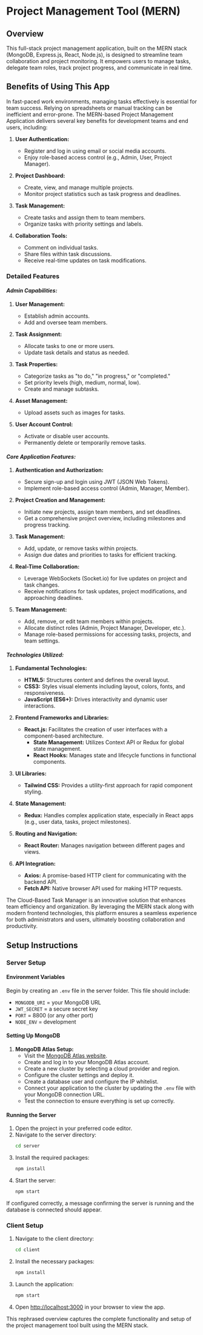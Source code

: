# Project Management Tool (MERN)

## Overview

This full-stack project management application, built on the MERN stack (MongoDB, Express.js, React, Node.js), is designed to streamline team collaboration and project monitoring. It empowers users to manage tasks, delegate team roles, track project progress, and communicate in real time.

## Benefits of Using This App

In fast-paced work environments, managing tasks effectively is essential for team success. Relying on spreadsheets or manual tracking can be inefficient and error-prone. The MERN-based Project Management Application delivers several key benefits for development teams and end users, including:

1. **User Authentication:**
   - Register and log in using email or social media accounts.
   - Enjoy role-based access control (e.g., Admin, User, Project Manager).

2. **Project Dashboard:**
   - Create, view, and manage multiple projects.
   - Monitor project statistics such as task progress and deadlines.

3. **Task Management:**
   - Create tasks and assign them to team members.
   - Organize tasks with priority settings and labels.

4. **Collaboration Tools:**
   - Comment on individual tasks.
   - Share files within task discussions.
   - Receive real-time updates on task modifications.

### Detailed Features

#### *Admin Capabilities:*

1. **User Management:**
   - Establish admin accounts.
   - Add and oversee team members.

2. **Task Assignment:**
   - Allocate tasks to one or more users.
   - Update task details and status as needed.

3. **Task Properties:**
   - Categorize tasks as "to do," "in progress," or "completed."
   - Set priority levels (high, medium, normal, low).
   - Create and manage subtasks.

4. **Asset Management:**
   - Upload assets such as images for tasks.

5. **User Account Control:**
   - Activate or disable user accounts.
   - Permanently delete or temporarily remove tasks.

#### *Core Application Features:*

1. **Authentication and Authorization:**
   - Secure sign-up and login using JWT (JSON Web Tokens).
   - Implement role-based access control (Admin, Manager, Member).

2. **Project Creation and Management:**
   - Initiate new projects, assign team members, and set deadlines.
   - Get a comprehensive project overview, including milestones and progress tracking.

3. **Task Management:**
   - Add, update, or remove tasks within projects.
   - Assign due dates and priorities to tasks for efficient tracking.

4. **Real-Time Collaboration:**
   - Leverage WebSockets (Socket.io) for live updates on project and task changes.
   - Receive notifications for task updates, project modifications, and approaching deadlines.

5. **Team Management:**
   - Add, remove, or edit team members within projects.
   - Allocate distinct roles (Admin, Project Manager, Developer, etc.).
   - Manage role-based permissions for accessing tasks, projects, and team settings.

#### *Technologies Utilized:*

1. **Fundamental Technologies:**
   - **HTML5:** Structures content and defines the overall layout.
   - **CSS3:** Styles visual elements including layout, colors, fonts, and responsiveness.
   - **JavaScript (ES6+):** Drives interactivity and dynamic user interactions.

2. **Frontend Frameworks and Libraries:**
   - **React.js:** Facilitates the creation of user interfaces with a component-based architecture.
     - **State Management:** Utilizes Context API or Redux for global state management.
     - **React Hooks:** Manages state and lifecycle functions in functional components.

3. **UI Libraries:**
   - **Tailwind CSS:** Provides a utility-first approach for rapid component styling.

4. **State Management:**
   - **Redux:** Handles complex application state, especially in React apps (e.g., user data, tasks, project milestones).

5. **Routing and Navigation:**
   - **React Router:** Manages navigation between different pages and views.

6. **API Integration:**
   - **Axios:** A promise-based HTTP client for communicating with the backend API.
   - **Fetch API:** Native browser API used for making HTTP requests.

The Cloud-Based Task Manager is an innovative solution that enhances team efficiency and organization. By leveraging the MERN stack along with modern frontend technologies, this platform ensures a seamless experience for both administrators and users, ultimately boosting collaboration and productivity.

## Setup Instructions

### Server Setup

#### Environment Variables

Begin by creating an `.env` file in the server folder. This file should include:

- `MONGODB_URI` = your MongoDB URL
- `JWT_SECRET` = a secure secret key
- `PORT` = 8800 (or any other port)
- `NODE_ENV` = development

#### Setting Up MongoDB

1. **MongoDB Atlas Setup:**
   - Visit the [MongoDB Atlas website](https://www.mongodb.com/cloud/atlas).
   - Create and log in to your MongoDB Atlas account.
   - Create a new cluster by selecting a cloud provider and region.
   - Configure the cluster settings and deploy it.
   - Create a database user and configure the IP whitelist.
   - Connect your application to the cluster by updating the `.env` file with your MongoDB connection URL.
   - Test the connection to ensure everything is set up correctly.

#### Running the Server

1. Open the project in your preferred code editor.
2. Navigate to the server directory:
   ```bash
   cd server
   ```
3. Install the required packages:
   ```bash
   npm install
   ```
4. Start the server:
   ```bash
   npm start
   ```
If configured correctly, a message confirming the server is running and the database is connected should appear.

### Client Setup

1. Navigate to the client directory:
   ```bash
   cd client
   ```
2. Install the necessary packages:
   ```bash
   npm install
   ```
3. Launch the application:
   ```bash
   npm start
   ```
4. Open [http://localhost:3000](http://localhost:3000) in your browser to view the app.

This rephrased overview captures the complete functionality and setup of the project management tool built using the MERN stack.
